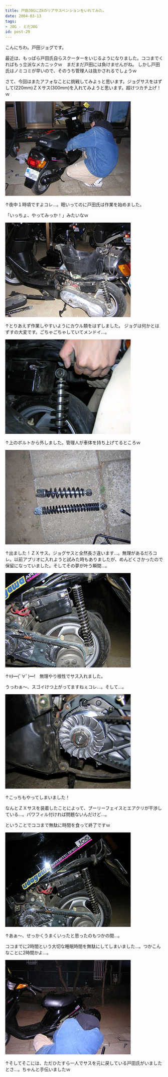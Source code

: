 ```yaml
---
title: 戸田JOGにZXのリアサスペンションをいれてみた。
date: 2004-03-13
tags:
- JOG - とだJOG
id: post-29
---
```



<p class="sentence">こんにちわ。戸田ジョグです。</p>
<p class="sentence">最近は、もっぱら戸田氏自らスクーターをいじるようになりました。ココまでくればもぅ立派なメカニックｗ　まだまだ戸田には負けませんがね。 しかし戸田氏はノミコミが早いので、そのうち管理人は抜かされるでしょうｗ</p>
<p class="sentence spacing10">さて、今回はまたアフォなことに挑戦してみよぅと思います。ジョグサスをはずして(220mm)ＺＸサス(300mm)を入れてみようと思います。超けつカチ上げ！ｗ</p>
<div class="center spacing"><img class="img-fluid" src="/photo/diary/2004.03.13_zx1.jpg" alt=""></div>
<p class="sentence">↑夜中１時頃ですよコレ...。眠いってのに戸田氏は作業を始めました。</p>
<p class="sentence spacing10">「いっちょ、やってみっか！」みたいなｗ</p>
<div class="center spacing"><img class="img-fluid" src="/photo/diary/2004.03.13_zx2.jpg" alt=""></div>
<p class="sentence spacing10">↑とりあえず作業しやすいようにカウル類をはずしました。 ジョグは何かとはずすの大変です。ごちゃごちゃしていてメンドイ...。</p>
<div class="center spacing"><img class="img-fluid" src="/photo/diary/2004.03.13_zx3.jpg" alt=""></div>
<p class="sentence spacing10">↑上のボルトから外しました。管理人が車体を持ち上げてるところｗ</p>
<div class="center spacing"><img class="img-fluid" src="/photo/diary/2004.03.13_zx4.jpg" alt=""></div>
<p class="sentence spacing10">↑出ました！ＺＸサス。ジョグサスと全然長さ違います...。無理があるだろコレ。以前アプリオに入れようと試みた時もありましたが、めんどくさかったので保留になっていました。そしてその夢が叶う瞬間...。</p>
<div class="center spacing"><img class="img-fluid" src="/photo/diary/2004.03.13_zx5.jpg" alt=""></div>
<p class="sentence">↑ｷﾀ━(ﾟ∀ﾟ)━!　無理やり根性でサス入れました。</p>
<p class="sentence spacing10">うっわぁ～、スゴイけつ上がってますねぇコレ...。そして...。</p>
<div class="center spacing"><img class="img-fluid" src="/photo/diary/2004.03.13_zx6.jpg" alt=""></div>
<p class="sentence">↑こっちもやってしまいました！</p>
<p class="sentence">なんとＺＸサスを装着したことによって、プーリーフェイスとエアクリが干渉している...。パワフィル付ければ問題ないんだけど...。</p>
<p class="sentence spacing10">ということでココまで無駄に時間を食って終了ですｗ</p>
<div class="center spacing"><img class="img-fluid" src="/photo/diary/2004.03.13_zx7.jpg" alt=""></div>
<p class="sentence">↑あぁ～、せっかくうまくいったと思ったのもつかの間...。</p>
<p class="sentence spacing10">ココまでに2時間という大切な睡眠時間を無駄にしてしまいました...。つかこんなことに2時間かよ...。</p>
<div class="center spacing"><img class="img-fluid" src="/photo/diary/2004.03.13_zx8.jpg" alt=""></div>
<p class="sentence"> ↑そしてそこには、ただひたすら一人でサスを元に戻している戸田氏がいましたとさ...。ちゃんと手伝いましたｗ</p>
